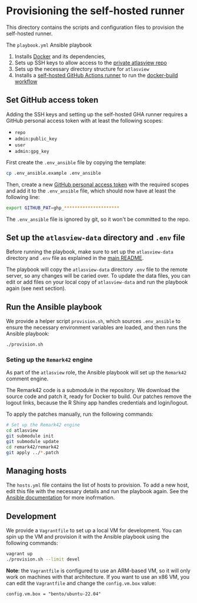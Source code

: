 # Provisioning the self-hosted runner

This directory contains the scripts and configuration files to provision the self-hosted runner.

The `playbook.yml` Ansible playbook

1. Installs [Docker](https://docker.com) and its dependencies,
2. Sets up SSH keys to allow access to the [private atlasview repo](https://github.com/UCL/atlasview)
3. Sets up the necessary directory structure for `atlasview`
4. Installs a [self-hosted GitHub Actions runner](https://docs.github.com/en/actions/hosting-your-own-runners/managing-self-hosted-runners/about-self-hosted-runners)
    to run the [docker-build workflow](../.github/workflows/docker-build.yml)

## Set GitHub access token

Adding the SSH keys and setting up the self-hosted GHA runner requires a GitHub personal access
token with at least the following scopes:

- `repo`
- `admin:public_key`
- `user`
- `admin:gpg_key`

First create the `.env_ansible` file by copying the template:

```sh
cp .env_ansible.example .env_ansible
```

Then, create a new [GitHub personal access token](https://docs.github.com/en/github/authenticating-to-github/creating-a-personal-access-token)
with the required scopes and add it to the `.env_ansible` file, which should now have at least the
following line:

```sh
export GITHUB_PAT=ghp_*********************
```

The `.env_ansible` file is ignored by git, so it won't be committed to the repo.

## Set up the `atlasview-data` directory and `.env` file

Before running the playbook, make sure to set up the `atlasview-data` directory and `.env` file as
explained in the [main README](../README.md#clone-and-set-up-directories).

The playbook will copy the `atlasview-data` directory `.env` file to the remote server, so any
changes will be caried over. To update the data files, you can edit or add files on your local
copy of `atlasview-data` and run the playbook again (see next section).

## Run the Ansible playbook

We provide a helper script `provision.sh`, which sources `.env_ansible` to ensure the necessary
environment variables are loaded, and then runs the Ansible playbook:

```sh
./provision.sh
```

### Seting up the `Remark42` engine

As part of the `atlasview` role, the Ansible playbook will set up the `Remark42` comment engine.

The Remark42 code is a submodule in the repository. We download the source code and patch it, ready
for Docker to build. Our patches remove the logout links, because the R Shiny app handles
credentials and login/logout.

To apply the patches manually, run the following commands:

```sh
# Set up the Remark42 engine
cd atlasview
git submodule init
git submodule update
cd remark42/remark42
git apply ../*.patch
```

## Managing hosts

The `hosts.yml` file contains the list of hosts to provision. To add a new host, edit this file with
the necessary details and run the playbook again. See the
[Ansible documentation](https://docs.ansible.com/ansible/latest/user_guide/intro_inventory.html) for
more inofrmation.

## Development

We provide a `Vagrantfile` to set up a local VM for development.
You can spin up the VM and provision it with the Ansible playbook using the following commands:

```sh
vagrant up
./provision.sh --limit devel
```

**Note**: the `Vagrantfile` is configured to use an ARM-based VM, so it will only work on machines
with that architecture. If you want to use an x86 VM, you can edit the `Vagrantfile` and change the
`config.vm.box` value:

```Vagrantfile
config.vm.box = "bento/ubuntu-22.04"
```
